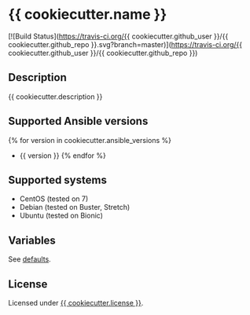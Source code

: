 # {{ cookiecutter.name }}

[![Build Status](https://travis-ci.org/{{ cookiecutter.github_user }}/{{ cookiecutter.github_repo }}.svg?branch=master)](https://travis-ci.org/{{ cookiecutter.github_user }}/{{ cookiecutter.github_repo }})

## Description
{{ cookiecutter.description }}

## Supported Ansible versions
{% for version in cookiecutter.ansible_versions %}
* {{ version }}
{% endfor %}

## Supported systems
* CentOS (tested on 7)
* Debian (tested on Buster, Stretch)
* Ubuntu (tested on Bionic)

## Variables
See [defaults](defaults/main.yml).

## License
Licensed under [{{ cookiecutter.license }}](LICENSE.txt).

